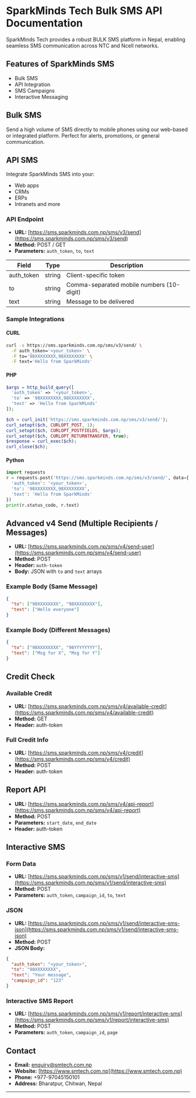 # SparkMinds Tech Bulk SMS API Documentation

SparkMinds Tech provides a robust BULK SMS platform in Nepal, enabling seamless SMS communication across NTC and Ncell networks.

## Features of SparkMinds SMS

- Bulk SMS
- API Integration
- SMS Campaigns
- Interactive Messaging

## Bulk SMS

Send a high volume of SMS directly to mobile phones using our web-based or integrated platform. Perfect for alerts, promotions, or general communication.

## API SMS

Integrate SparkMinds SMS into your:

- Web apps
- CRMs
- ERPs
- Intranets and more

### API Endpoint

- **URL:** [https://sms.sparkminds.com.np/sms/v3/send](https://sms.sparkminds.com.np/sms/v3/send)
- **Method:** POST / GET
- **Parameters:** `auth_token`, `to`, `text`

| Field       | Type   | Description                               |
| ----------- | ------ | ----------------------------------------- |
| auth\_token | string | Client-specific token                     |
| to          | string | Comma-separated mobile numbers (10-digit) |
| text        | string | Message to be delivered                   |

### Sample Integrations

#### CURL

```bash
curl -s https://sms.sparkminds.com.np/sms/v3/send/ \
  -F auth_token='<your_token>' \
  -F to='98XXXXXXXX,98XXXXXXXX' \
  -F text='Hello from SparkMinds'
```

#### PHP

```php
$args = http_build_query([
  'auth_token' => '<your_token>',
  'to' => '98XXXXXXXX,98XXXXXXXX',
  'text' => 'Hello from SparkMinds'
]);

$ch = curl_init('https://sms.sparkminds.com.np/sms/v3/send/');
curl_setopt($ch, CURLOPT_POST, 1);
curl_setopt($ch, CURLOPT_POSTFIELDS, $args);
curl_setopt($ch, CURLOPT_RETURNTRANSFER, true);
$response = curl_exec($ch);
curl_close($ch);
```

#### Python

```python
import requests
r = requests.post('https://sms.sparkminds.com.np/sms/v3/send/', data={
  'auth_token': '<your_token>',
  'to': '98XXXXXXXX,98XXXXXXXX',
  'text': 'Hello from SparkMinds'
})
print(r.status_code, r.text)
```

## Advanced v4 Send (Multiple Recipients / Messages)

- **URL:** [https://sms.sparkminds.com.np/sms/v4/send-user](https://sms.sparkminds.com.np/sms/v4/send-user)
- **Method:** POST
- **Header:** `auth-token`
- **Body:** JSON with `to` and `text` arrays

### Example Body (Same Message)

```json
{
  "to": ["98XXXXXXXX", "98XXXXXXXX"],
  "text": ["Hello everyone"]
}
```

### Example Body (Different Messages)

```json
{
  "to": ["98XXXXXXXX", "98YYYYYYYY"],
  "text": ["Msg for X", "Msg for Y"]
}
```

## Credit Check

### Available Credit

- **URL:** [https://sms.sparkminds.com.np/sms/v4/available-credit](https://sms.sparkminds.com.np/sms/v4/available-credit)
- **Method:** GET
- **Header:** auth-token

### Full Credit Info

- **URL:** [https://sms.sparkminds.com.np/sms/v4/credit](https://sms.sparkminds.com.np/sms/v4/credit)
- **Method:** POST
- **Header:** auth-token

## Report API

- **URL:** [https://sms.sparkminds.com.np/sms/v4/api-report](https://sms.sparkminds.com.np/sms/v4/api-report)
- **Method:** POST
- **Parameters:** `start_date`, `end_date`
- **Header:** auth-token

## Interactive SMS

### Form Data

- **URL:** [https://sms.sparkminds.com.np/sms/v1/send/interactive-sms](https://sms.sparkminds.com.np/sms/v1/send/interactive-sms)
- **Method:** POST
- **Parameters:** `auth_token`, `campaign_id`, `to`, `text`

### JSON

- **URL:** [https://sms.sparkminds.com.np/sms/v1/send/interactive-sms-json](https://sms.sparkminds.com.np/sms/v1/send/interactive-sms-json)
- **Method:** POST
- **JSON Body:**

```json
{
  "auth_token": "<your_token>",
  "to": "98XXXXXXXX",
  "text": "Your message",
  "campaign_id": "123"
}
```

### Interactive SMS Report

- **URL:** [https://sms.sparkminds.com.np/sms/v1/report/interactive-sms](https://sms.sparkminds.com.np/sms/v1/report/interactive-sms)
- **Method:** POST
- **Parameters:** `auth_token`, `campaign_id`, `page`

## Contact

- **Email:** [enquiry@smtech.com.np](mailto\:enquiry@smtech.com.np)
- **Website:** [https://www.smtech.com.np](https://www.smtech.com.np)
- **Phone:** +977-97045150101
- **Address:** Bharatpur, Chitwan, Nepal

---
